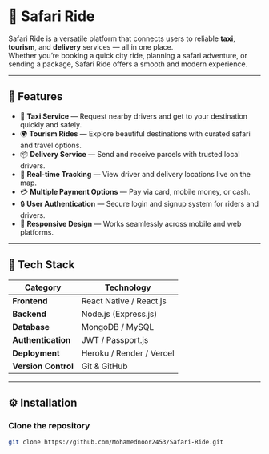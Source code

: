 
# 🦁 Safari Ride

Safari Ride is a versatile platform that connects users to reliable **taxi**, **tourism**, and **delivery** services — all in one place.  
Whether you’re booking a quick city ride, planning a safari adventure, or sending a package, Safari Ride offers a smooth and modern experience.

---

## 🚀 Features

- 🚖 **Taxi Service** — Request nearby drivers and get to your destination quickly and safely.  
- 🌍 **Tourism Rides** — Explore beautiful destinations with curated safari and travel options.  
- 📦 **Delivery Service** — Send and receive parcels with trusted local drivers.  
- 🧭 **Real-time Tracking** — View driver and delivery locations live on the map.  
- 💳 **Multiple Payment Options** — Pay via card, mobile money, or cash.  
- 🔒 **User Authentication** — Secure login and signup system for riders and drivers.  
- 📱 **Responsive Design** — Works seamlessly across mobile and web platforms.

---

## 🧩 Tech Stack

| Category | Technology |
|-----------|-------------|
| **Frontend** | React Native / React.js |
| **Backend** | Node.js (Express.js) |
| **Database** | MongoDB / MySQL |
| **Authentication** | JWT / Passport.js |
| **Deployment** | Heroku / Render / Vercel |
| **Version Control** | Git & GitHub |

---

## ⚙️ Installation

### Clone the repository
```bash
git clone https://github.com/Mohamednoor2453/Safari-Ride.git
